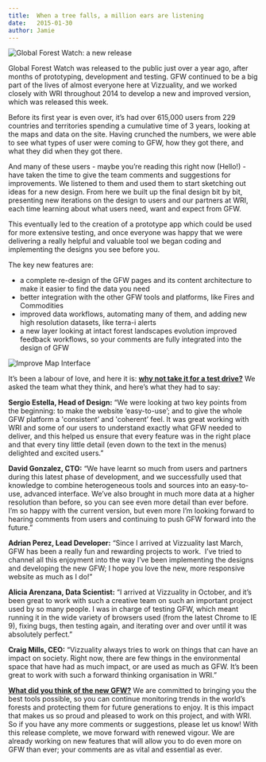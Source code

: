 ```yaml
---
title: 	When a tree falls, a million ears are listening
date:	2015-01-30
author: Jamie
---
```


![Global Forest Watch: a new release](/assets/images/posts/51_a.png)

Global Forest Watch was released to the public just over a year ago, after months of prototyping, development and testing. GFW continued to be a big part of the lives of almost everyone here at Vizzuality, and we worked closely with WRI throughout 2014 to develop a new and improved version, which was released this week.

Before its first year is even over, it’s had over 615,000 users from 229 countries and territories spending a cumulative time of 3 years, looking at the maps and data on the site. Having crunched the numbers, we were able to see what types of user were coming to GFW, how they got there, and what they did when they got there.  

And many of these users - maybe you’re reading this right now (Hello!) - have taken the time to give the team comments and suggestions for improvements. We listened to them and used them to start sketching out ideas for a new design. From here we built up the final design bit by bit, presenting new iterations on the design to users and our partners at WRI, each time learning about what users need, want and expect from GFW.

This eventually led to the creation of a prototype app which could be used for more extensive testing, and once everyone was happy that we were delivering a really helpful and valuable tool we began coding and implementing the designs you see before you.

The key new features are:

-   a complete re-design of the GFW pages and its content architecture to make it easier to find the data you need
-   better integration with the other GFW tools and platforms, like Fires and Commodities
-	improved data workflows, automating many of them, and adding new high resolution datasets, like terra-i alerts
-   a new layer looking at intact forest landscapes evolution improved feedback workflows, so your comments are fully integrated into the design of GFW

![Improve Map Interface](/assets/images/posts/51_b.png)

It’s been a labour of love, and here it is: [**why not take it for a
test drive?**](http://www.globalforestwatch.org/) We asked the team what
they think, and here’s what they had to say:

**Sergio Estella, Head of Design:** “We were looking at two key points
from the beginning: to make the website ‘easy-to-use’; and to give the
whole GFW platform a 'consistent’ and 'coherent’ feel. It was great
working with WRI and some of our users to understand exactly what GFW
needed to deliver, and this helped us ensure that every feature was in
the right place and that every tiny little detail (even down to the text
in the menus) delighted and excited users.”

**David Gonzalez, CTO:** “We have learnt so much from users and partners
during this latest phase of development, and we successfully used that
knowledge to combine heterogeneous tools and sources into an
easy-to-use, advanced interface. We’ve also brought in much more data at
a higher resolution than before, so you can see even more detail than
ever before. I’m so happy with the current version, but even more I’m
looking forward to hearing comments from users and continuing to push
GFW forward into the future.”

**Adrian Perez, Lead Developer:** “Since I arrived at Vizzuality last
March, GFW has been a really fun and rewarding projects to work.  I’ve
tried to channel all this enjoyment into the way I’ve been implementing
the designs and developing the new GFW; I hope you love the new, more
responsive website as much as I do!”

**Alicia Arenzana, Data Scientist:** “I arrived at Vizzuality in
October, and it’s been great to work with such a creative team on such
an important project used by so many people. I was in charge of testing
GFW, which meant running it in the wide variety of browsers used (from
the latest Chrome to IE 9), fixing bugs, then testing again, and
iterating over and over until it was absolutely perfect.”

**Craig Mills, CEO:** “Vizzuality always tries to work on things that
can have an impact on society. Right now, there are few things in the
environmental space that have had as much impact, or are used as much as
GFW. It’s been great to work with such a forward thinking organisation
in WRI.”

**[What did you think of the new
GFW?](http://www.globalforestwatch.org/getinvolved/provide-feedback)**
We are committed to bringing you the best tools possible, so you can
continue monitoring trends in the world’s forests and protecting them
for future generations to enjoy. It is this impact that makes us so
proud and pleased to work on this project, and with WRI. So if you have
any more comments or suggestions, please let us know! With this release
complete, we move forward with renewed vigour. We are already working on
new features that will allow you to do even more on GFW than ever; your
comments are as vital and essential as ever.


